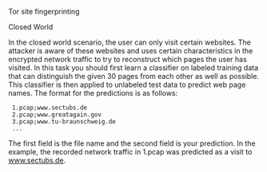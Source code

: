 Tor site fingerprinting

Closed World

In the closed world scenario, the user can only visit certain websites. The attacker is aware of these websites and uses certain characteristics in the encrypted network traffic to try to reconstruct which pages the user has visited.
In this task you should first learn a classifier on labeled training data that can distinguish the given 30 pages from each other as well as possible. This classifier is then applied to unlabeled test data to predict web page names.
The format for the predictions is as follows:

     1.pcap;www.sectubs.de
     2.pcap;www.greatagain.gov
     3.pcap;www.tu-braunschweig.de
     ...
The first field is the file name and the second field is your prediction. In the example, the recorded network traffic in 1.pcap was predicted as a visit to www.sectubs.de.